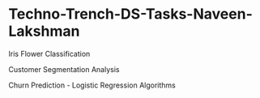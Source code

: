 # Techno-Trench-DS-Tasks-Naveen-Lakshman
Iris Flower Classification

Customer Segmentation Analysis

Churn Prediction - Logistic Regression Algorithms

